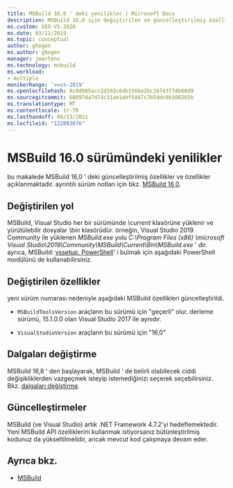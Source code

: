 ```yaml
---
title: MSBuild 16,0 ' deki yenilikler | Microsoft Docs
description: MSBuild 16,0 için değiştirilen ve güncelleştirilmiş özellikler ve özellikler hakkında bilgi edinin ve sürüm notlarının bağlantısını inceleyin.
ms.custom: SEO-VS-2020
ms.date: 03/11/2019
ms.topic: conceptual
author: ghogen
ms.author: ghogen
manager: jmartens
ms.technology: msbuild
ms.workload:
- multiple
monikerRange: '>=vs-2019'
ms.openlocfilehash: 8c0d085acc2d392c6db156be2bc16743774b60d9
ms.sourcegitcommit: 68897da7d74c31ae1ebf5d47c7b5ddc9b108265b
ms.translationtype: MT
ms.contentlocale: tr-TR
ms.lasthandoff: 08/13/2021
ms.locfileid: "122093676"
---
```

# <a name="whats-new-in-msbuild-160"></a>MSBuild 16.0 sürümündeki yenilikler

bu makalede MSBuild 16,0 ' deki güncelleştirilmiş özellikler ve özellikler açıklanmaktadır. ayrıntılı sürüm notları için bkz. [MSBuild 16,0](https://github.com/microsoft/msbuild/releases/tag/v16.0.461.62831).

## <a name="changed-path"></a>Değiştirilen yol

 MSBuild, Visual Studio her bir sürümünde *\current* klasörüne yüklenir ve yürütülebilir dosyalar *\bin* klasörüdür. örneğin, Visual Studio 2019 Community ile yüklenen *MSBuild.exe* yolu *C:\Program Files (x86) \microsoft Visual Studio\2019\Community\MSBuild\Current\Bin\MSBuild.exe* ' dir. ayrıca, MSBuild: [vssetup. PowerShell](https://github.com/Microsoft/vssetup.powershell)' i bulmak için aşağıdaki PowerShell modülünü de kullanabilirsiniz.

## <a name="changed-properties"></a>Değiştirilen özellikler

 yeni sürüm numarası nedeniyle aşağıdaki MSBuild özellikleri güncelleştirildi.

- `MSBuildToolsVersion` araçların bu sürümü için "geçerli" olur. derleme sürümü, 15.1.0.0 olan Visual Studio 2017 ile aynıdır.

- `VisualStudioVersion` araçların bu sürümü için "16,0"

## <a name="change-waves"></a>Dalgaları değiştirme

MSBuild 16,8 ' den başlayarak, MSBuild ' de belirli olabilecek ciddi değişikliklerden vazgeçmek isteyip istemediğinizi seçerek seçebilirsiniz. Bkz. [dalgaları değiştirme](change-waves.md).

## <a name="updates"></a>Güncelleştirmeler

MSBuild (ve Visual Studio) artık .NET Framework 4.7.2’yi hedeflemektedir. Yeni MSBuild API özelliklerini kullanmak istiyorsanız bütünleştirilmiş kodunuz da yükseltilmelidir, ancak mevcut kod çalışmaya devam eder.

## <a name="see-also"></a>Ayrıca bkz.

- [MSBuild](../msbuild/msbuild.md)
